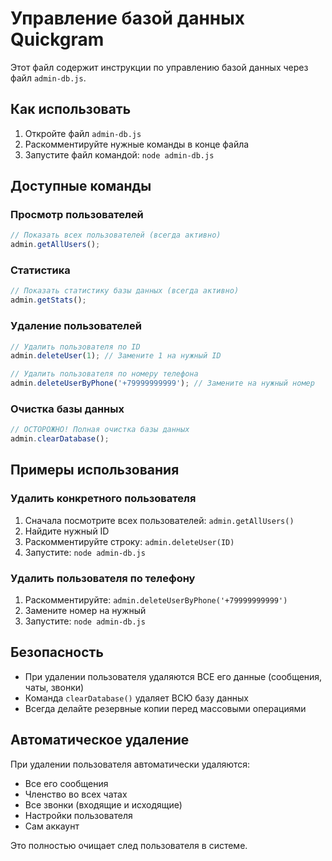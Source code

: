 
# Управление базой данных Quickgram

Этот файл содержит инструкции по управлению базой данных через файл `admin-db.js`.

## Как использовать

1. Откройте файл `admin-db.js`
2. Раскомментируйте нужные команды в конце файла
3. Запустите файл командой: `node admin-db.js`

## Доступные команды

### Просмотр пользователей
```javascript
// Показать всех пользователей (всегда активно)
admin.getAllUsers();
```

### Статистика
```javascript
// Показать статистику базы данных (всегда активно)
admin.getStats();
```

### Удаление пользователей
```javascript
// Удалить пользователя по ID
admin.deleteUser(1); // Замените 1 на нужный ID

// Удалить пользователя по номеру телефона
admin.deleteUserByPhone('+79999999999'); // Замените на нужный номер
```

### Очистка базы данных
```javascript
// ОСТОРОЖНО! Полная очистка базы данных
admin.clearDatabase();
```

## Примеры использования

### Удалить конкретного пользователя
1. Сначала посмотрите всех пользователей: `admin.getAllUsers()`
2. Найдите нужный ID
3. Раскомментируйте строку: `admin.deleteUser(ID)`
4. Запустите: `node admin-db.js`

### Удалить пользователя по телефону
1. Раскомментируйте: `admin.deleteUserByPhone('+79999999999')`
2. Замените номер на нужный
3. Запустите: `node admin-db.js`

## Безопасность

- При удалении пользователя удаляются ВСЕ его данные (сообщения, чаты, звонки)
- Команда `clearDatabase()` удаляет ВСЮ базу данных
- Всегда делайте резервные копии перед массовыми операциями

## Автоматическое удаление

При удалении пользователя автоматически удаляются:
- Все его сообщения
- Членство во всех чатах
- Все звонки (входящие и исходящие)
- Настройки пользователя
- Сам аккаунт

Это полностью очищает след пользователя в системе.
